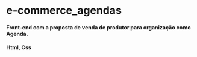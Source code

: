 # e-commerce_agendas
#### Front-end com a proposta de venda de produtor para organização como Agenda.
#### Html, Css

